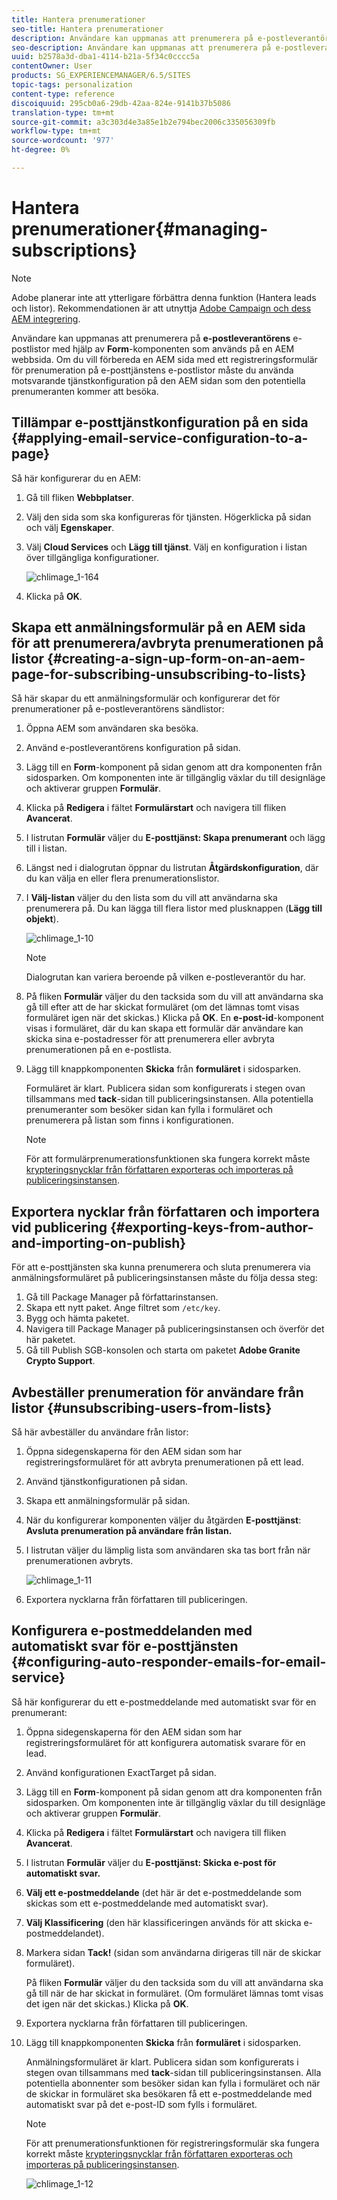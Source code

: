 ```yaml
---
title: Hantera prenumerationer
seo-title: Hantera prenumerationer
description: Användare kan uppmanas att prenumerera på e-postleverantörens e-postlistor med hjälp av formulärkomponenten som används på en AEM webbsida. Om du vill förbereda en AEM sida med ett registreringsformulär för prenumeration på e-posttjänstens e-postlistor måste du använda motsvarande tjänstkonfiguration på den AEM sidan som den potentiella prenumeranten kommer att besöka.
seo-description: Användare kan uppmanas att prenumerera på e-postleverantörens e-postlistor med hjälp av formulärkomponenten som används på en AEM webbsida. Om du vill förbereda en AEM sida med ett registreringsformulär för prenumeration på e-posttjänstens e-postlistor måste du använda motsvarande tjänstkonfiguration på den AEM sidan som den potentiella prenumeranten kommer att besöka.
uuid: b2578a3d-dba1-4114-b21a-5f34c0cccc5a
contentOwner: User
products: SG_EXPERIENCEMANAGER/6.5/SITES
topic-tags: personalization
content-type: reference
discoiquuid: 295cb0a6-29db-42aa-824e-9141b37b5086
translation-type: tm+mt
source-git-commit: a3c303d4e3a85e1b2e794bec2006c335056309fb
workflow-type: tm+mt
source-wordcount: '977'
ht-degree: 0%

---
```



# Hantera prenumerationer{#managing-subscriptions}

>[!NOTE]
>
>Adobe planerar inte att ytterligare förbättra denna funktion (Hantera leads och listor).
>Rekommendationen är att utnyttja [Adobe Campaign och dess AEM integrering](/help/sites-administering/campaign.md).

Användare kan uppmanas att prenumerera på **e-postleverantörens** e-postlistor med hjälp av **Form**-komponenten som används på en AEM webbsida. Om du vill förbereda en AEM sida med ett registreringsformulär för prenumeration på e-posttjänstens e-postlistor måste du använda motsvarande tjänstkonfiguration på den AEM sidan som den potentiella prenumeranten kommer att besöka.

## Tillämpar e-posttjänstkonfiguration på en sida {#applying-email-service-configuration-to-a-page}

Så här konfigurerar du en AEM:

1. Gå till fliken **Webbplatser**.
1. Välj den sida som ska konfigureras för tjänsten. Högerklicka på sidan och välj **Egenskaper**.

1. Välj **Cloud Services** och **Lägg till tjänst**. Välj en konfiguration i listan över tillgängliga konfigurationer.

   ![chlimage_1-164](assets/chlimage_1-164.png)

1. Klicka på **OK**.

## Skapa ett anmälningsformulär på en AEM sida för att prenumerera/avbryta prenumerationen på listor {#creating-a-sign-up-form-on-an-aem-page-for-subscribing-unsubscribing-to-lists}

Så här skapar du ett anmälningsformulär och konfigurerar det för prenumerationer på e-postleverantörens sändlistor:

1. Öppna AEM som användaren ska besöka.
1. Använd e-postleverantörens konfiguration på sidan.

1. Lägg till en **Form**-komponent på sidan genom att dra komponenten från sidosparken. Om komponenten inte är tillgänglig växlar du till designläge och aktiverar gruppen **Formulär**.
1. Klicka på **Redigera** i fältet **Formulärstart** och navigera till fliken **Avancerat**.
1. I listrutan **Formulär** väljer du **E-posttjänst: Skapa prenumerant** och lägg till i listan.
1. Längst ned i dialogrutan öppnar du listrutan **Åtgärdskonfiguration**, där du kan välja en eller flera prenumerationslistor.
1. I **Välj-listan** väljer du den lista som du vill att användarna ska prenumerera på. Du kan lägga till flera listor med plusknappen (**Lägg till objekt**).

   ![chlimage_1-10](assets/chlimage_1-10.jpeg)

   >[!NOTE]
   >
   >Dialogrutan kan variera beroende på vilken e-postleverantör du har.

1. På fliken **Formulär** väljer du den tacksida som du vill att användarna ska gå till efter att de har skickat formuläret (om det lämnas tomt visas formuläret igen när det skickas.) Klicka på **OK**. En **e-post-id**-komponent visas i formuläret, där du kan skapa ett formulär där användare kan skicka sina e-postadresser för att prenumerera eller avbryta prenumerationen på en e-postlista.
1. Lägg till knappkomponenten **Skicka** från **formuläret** i sidosparken.

   Formuläret är klart. Publicera sidan som konfigurerats i stegen ovan tillsammans med **tack**-sidan till publiceringsinstansen. Alla potentiella prenumeranter som besöker sidan kan fylla i formuläret och prenumerera på listan som finns i konfigurationen.

   >[!NOTE]
   >
   >För att formulärprenumerationsfunktionen ska fungera korrekt måste [krypteringsnycklar från författaren exporteras och importeras på publiceringsinstansen](#exporting-keys-from-author-and-importing-on-publish).

## Exportera nycklar från författaren och importera vid publicering {#exporting-keys-from-author-and-importing-on-publish}

För att e-posttjänsten ska kunna prenumerera och sluta prenumerera via anmälningsformuläret på publiceringsinstansen måste du följa dessa steg:

1. Gå till Package Manager på författarinstansen.
1. Skapa ett nytt paket. Ange filtret som `/etc/key`.
1. Bygg och hämta paketet.
1. Navigera till Package Manager på publiceringsinstansen och överför det här paketet.
1. Gå till Publish SGB-konsolen och starta om paketet **Adobe Granite Crypto Support**.

## Avbeställer prenumeration för användare från listor {#unsubscribing-users-from-lists}

Så här avbeställer du användare från listor:

1. Öppna sidegenskaperna för den AEM sidan som har registreringsformuläret för att avbryta prenumerationen på ett lead.
1. Använd tjänstkonfigurationen på sidan.
1. Skapa ett anmälningsformulär på sidan.
1. När du konfigurerar komponenten väljer du åtgärden **E-posttjänst**: **Avsluta prenumeration på användare från listan.**
1. I listrutan väljer du lämplig lista som användaren ska tas bort från när prenumerationen avbryts.

   ![chlimage_1-11](assets/chlimage_1-11.jpeg)

1. Exportera nycklarna från författaren till publiceringen.

## Konfigurera e-postmeddelanden med automatiskt svar för e-posttjänsten {#configuring-auto-responder-emails-for-email-service}

Så här konfigurerar du ett e-postmeddelande med automatiskt svar för en prenumerant:

1. Öppna sidegenskaperna för den AEM sidan som har registreringsformuläret för att konfigurera automatisk svarare för en lead.
1. Använd konfigurationen ExactTarget på sidan.

1. Lägg till en **Form**-komponent på sidan genom att dra komponenten från sidosparken. Om komponenten inte är tillgänglig växlar du till designläge och aktiverar gruppen **Formulär**.
1. Klicka på **Redigera** i fältet **Formulärstart** och navigera till fliken **Avancerat**.
1. I listrutan **Formulär** väljer du **E-posttjänst: Skicka e-post för automatiskt svar.**
1. **Välj ett e-postmeddelande**  (det här är det e-postmeddelande som skickas som ett e-postmeddelande med automatiskt svar).

1. **Välj Klassificering**  (den här klassificeringen används för att skicka e-postmeddelandet).
1. Markera sidan **Tack!** (sidan som användarna dirigeras till när de skickar formuläret).

   På fliken **Formulär** väljer du den tacksida som du vill att användarna ska gå till när de har skickat in formuläret. (Om formuläret lämnas tomt visas det igen när det skickas.) Klicka på **OK**.

1. Exportera nycklarna från författaren till publiceringen.
1. Lägg till knappkomponenten **Skicka** från **formuläret** i sidosparken.

   Anmälningsformuläret är klart. Publicera sidan som konfigurerats i stegen ovan tillsammans med **tack**-sidan till publiceringsinstansen. Alla potentiella abonnenter som besöker sidan kan fylla i formuläret och när de skickar in formuläret ska besökaren få ett e-postmeddelande med automatiskt svar på det e-post-ID som fylls i formuläret.

   >[!NOTE]
   >
   >För att prenumerationsfunktionen för registreringsformulär ska fungera korrekt måste [krypteringsnycklar från författaren exporteras och importeras på publiceringsinstansen](#exporting-keys-from-author-and-importing-on-publish).

   ![chlimage_1-12](assets/chlimage_1-12.jpeg)

